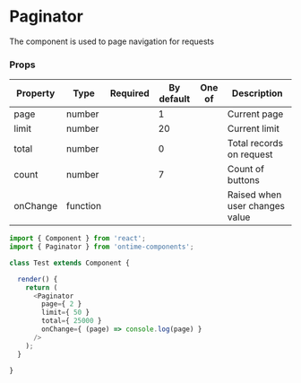 <h1>Paginator</h1>

The component is used to page navigation for requests

<h3>Props</h3>

| Property | Type     | Required | By default           | One of  | Description                    |
| -------- | -------- | -------- | -------------------- | ------- | ------------------------------ |
| page     | number   |          | 1                    |         | Current page                   |
| limit    | number   |          | 20                   |         | Current limit                  |
| total    | number   |          | 0                    |         | Total records on request       |
| count    | number   |          | 7                    |         | Count of buttons               |
| onChange | function |          |                      |         | Raised when user changes value |

```javascript
import { Component } from 'react';
import { Paginator } from 'ontime-components';

class Test extends Component {

  render() {
    return (
      <Paginator
        page={ 2 }
        limit={ 50 }
        total={ 25000 }
        onChange={ (page) => console.log(page) }
      />
    );
  }

}
```
